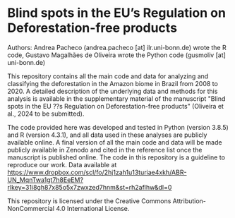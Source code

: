 # Blind spots in the EU’s Regulation on Deforestation-free products

Authors: Andrea Pacheco (andrea.pacheco [at] ilr.uni-bonn.de) wrote the R code, Gustavo Magalhães de Oliveira wrote the Python code (gusmoliv [at] uni-bonn.de)

This repository contains all the main code and data for analyzing and classifying the deforestation in the Amazon biome in Brazil from 2008 to 2020. A detailed description of the underlying data and methods for this analysis is available in the supplementary material of the manuscript "Blind spots in the EU ??s Regulation on Deforestation-free products" (Oliveira et al., 2024 to be submitted).

The code provided here was developed and tested in Python (version 3.8.5) and R (version 4.3.1), and all data used in these analyses are publicly available online. A final version of all the main code and data will be made publicly available in Zenodo and cited in the reference list once the manuscript is published online. The code in this repository is a guideline to reproduce our work.
Data available at https://www.dropbox.com/scl/fo/2hj1zah1u13turiae4xkh/ABR-UN_MqnTwa1gt7h8EeEM?rlkey=31i8gh87x85o5x7zwxzed7hnm&st=rh2aflhw&dl=0


This repository is licensed under the Creative Commons Attribution-NonCommercial 4.0 International License.



